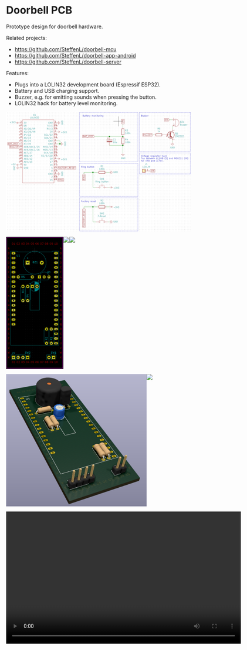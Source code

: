 # Doorbell PCB

Prototype design for doorbell hardware.

Related projects:
* https://github.com/SteffenL/doorbell-mcu
* https://github.com/SteffenL/doorbell-app-android
* https://github.com/SteffenL/doorbell-server

Features:

* Plugs into a LOLIN32 development board (Espressif ESP32).
* Battery and USB charging support.
* Buzzer, e.g. for emitting sounds when pressing the button.
* LOLIN32 hack for battery level monitoring.

<p>
  <img style="float: left; width: 640px; height: auto" src="https://raw.githubusercontent.com/SteffenL/doorbell-pcb-assets/master/assets/schematic.png" />
</p>
<div style="clear: both"></div>
<p>
  <img style="float: left; width: auto; height: 360px" src="https://raw.githubusercontent.com/SteffenL/doorbell-pcb-assets/master/assets/pcb_layout.png" />
  <img style="float: left; width: auto; height: 360px" src="https://raw.githubusercontent.com/SteffenL/doorbell-pcb-assets/master/assets/pcb_front.jpg" />
  <img style="float: left; width: auto; height: 360px" src="https://raw.githubusercontent.com/SteffenL/doorbell-pcb-assets/master/assets/pcb_back.jpg" />
</p>
<div style="clear: both"></div>
<p>
  <img style="float: left; width: auto; height: 360px" src="https://raw.githubusercontent.com/SteffenL/doorbell-pcb-assets/master/assets/pcb_3d_model.png" />
  <img style="float: left; width: auto; height: 360px" src="https://raw.githubusercontent.com/SteffenL/doorbell-pcb-assets/master/assets/assembled.jpg" />
</p>
<div style="clear: both"></div>
<p>
  <video style="float: left; width: 640px; height: 360px" src="https://github.com/SteffenL/doorbell-pcb/assets/1543854/65a9893a-05a4-455d-b5d6-bc498b06eb5a"></video>
</p>
<div style="clear: both"></div>
